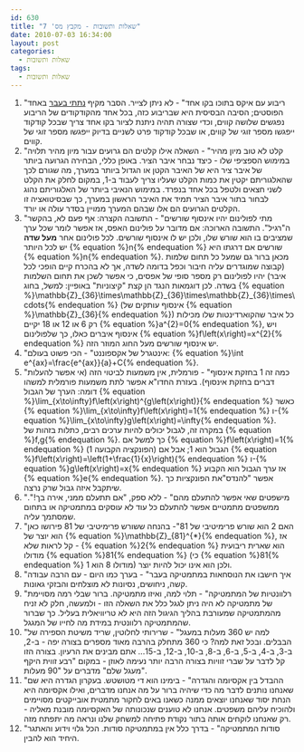 ```yaml
---
id: 630
title: "שאלות ותשובות - מקבץ מס' 7"
date: 2010-07-03 16:34:00
layout: post
categories: 
  - שאלות ותשובות
tags: 
  - שאלות ותשובות
---
```

<ol>
	<li> "ריבוע עם איקס בתוכו בקו אחד" - לא ניתן לצייר. הסבר מקיף <a href="http://www.gadial.net/?p=125">נתתי בעבר</a> באחד הפוסטים; הסיבה הבסיסית היא שבריבוע כזה, בכל אחד מהקודקודים של הריבוע נפגשים שלושה קווים, וכדי שצורה תהיה ניתנת לציור בקו אחד צריך שבכל קודקוד ייפגשו מספר זוגי של קווים, או שבכל קודקוד פרט לשניים בדיוק ייפגשו מספר זוגי של קווים.</li>
	<li> "קלט לא טוב מיון מהיר" - השאלה אילו קלטים הם גרועים עבור מיון מהיר תלויה במימוש הספציפי שלו - כיצד נבחר איבר הציר. באופן כללי, הבחירה הגרועה ביותר של איבר ציר היא של האיבר הקטן או הגדול ביותר במערך, מה שגורם לכך שהאלגוריתם יקטין את כמות הקלט שעליו צריך לעבוד ב-1, במקום לחלק את הקלט לשני חצאים ולטפל בכל אחד בנפרד. במימוש הנאיבי ביותר של האלגוריתם נהוג לבחור בתור איבר הציר תמיד את האיבר הראשון במערך, כך שבסיטואציה זו הקלטים הגרועים הם אלו שבהם המערך ממויין בסדר עולה או יורד.</li>
	<li> "מתי לפולינום יהיו אינסוף שורשים" - התשובה הקצרה: אף פעם לא, בהקשר ה"רגיל". התשובה הארוכה: אם מדובר על פולינום האפס, אז אפשר לומר שכל ערך שמציבים בו הוא שורש שלו, ולכן יש לו אינסוף שורשים. לכל פולינום אחר <strong>מעל שדה</strong> יש לכל היותר {% equation %}n{% endequation %} שורשים אם דרגתו היא {% equation %}n{% endequation %}. מכאן ברור גם שמעל כל תחום שלמות (קבוצה שמוגדרים עליה חיבור וכפל בדומה לשדה, אך לא בהכרח קיים הופכי לכל איבר) יהיו לפולינום רק מספר סופי של אפסים, כי אפשר לשכן את תחום השלמות בשדה. לכן דוגמאות הנגד הן קצת "קיצוניות" באופיין: למשל, בחוג {% equation %}\mathbb{Z}_{36}\times\mathbb{Z}_{36}\times\mathbb{Z}_{36}\times\cdots{% endequation %} (אינסוף עותקים של {% equation %}\mathbb{Z}_{36}{% endequation %}) כל איבר שהקוארדינטות שלו מכילות רק 6 או 12 או 18 יקיים {% equation %}a^{2}=0{% endequation %}, ויש אינסוף איברים כאלו, כך שלפולינום {% equation %}f\left(x\right)=x^{2}{% endequation %} יש אינסוף שורשים מעל החוג המוזר הזה.</li>
	<li> "אינטגרל של אקספוננט" - הכי פשוט בעולם: {% equation %}\int e^{ax}=\frac{e^{ax}}{a}+C{% endequation %}.</li>
	<li> "כמה זה 1 בחזקת אינסוף" - פורמלית, אין משמעות לביטוי הזה (אי אפשר להעלות דברים בחזקת אינסוף). בעזרת החדו"א אפשר לתת משמעות פורמלית למשהו דומה: הערך של הגבול {% equation %}\lim_{x\to\infty}f\left(x\right)^{g\left(x\right)}{% endequation %} כאשר {% equation %}\lim_{x\to\infty}f\left(x\right)=1{% endequation %} ו-{% equation %}\lim_{x\to\infty}g\left(x\right)=\infty{% endequation %}. במקרה זה, לגבול יכולים להיות ערכים רבים, כתלות בזהות של {% equation %}f,g{% endequation %}. כך למשל אם {% equation %}f\left(x\right)=1{% endequation %} (הפונקציה הקבועה 1) הגבול הוא 1; אבל אם {% equation %}f\left(x\right)=\left(1+\frac{1}{x}\right){% endequation %} ו-{% equation %}g\left(x\right)=x{% endequation %} אז ערך הגבול הוא הקבוע {% equation %}e{% endequation %}. אפשר "להנדס"את הפונקציות כך שיתקבל איזה גבול שרק נרצה.</li>
	<li> "מישפטים שאי אפשר להתעלם מהם" - ללא ספק, "אם תתעלם ממני, אירה בך!". ממשפטים מתמטיים אפשר להתעלם כל עוד לא עוסקים במתמטיקה או בתחום שמסתמך עליה.</li>
	<li> "האם 2 הוא שורש פרימיטיבי של 81"- בהנחה ששורש פרימיטיבי של 81 פירושו כאן הוא יוצר של {% equation %}\mathbb{Z}_{81}^{*}{% endequation %}, אז קל לראות שלא - {% equation %}2{% endequation %} הוא שארית ריבועית מודולו {% equation %}81{% endequation %} (כי {% equation %}81{% endequation %} מודולו 8 הוא 1) ולכן הוא אינו יכול להיות יוצר.</li>
	<li> "איך חישבו את הנוסחאות במתמטיקה בעבר" - בערך כמו היום - עם הרבה עבודה קשה, ניחושים, נסיונות לא מוצלחים והבזקי גאונות.</li>
	<li> "רלוונטיות של המתמטיקה" - תלוי למה, ואיזו מתמטיקה. ברור שבלי רמה מסויימת של מתמטיקה לא היה ניתן לגגל כלל את השאלה הזו - ולמעשה, חלק לא זניח מהמתמטיקה שמעורבת בהליך הגיגול הזה היא לא טריוויאלית בעליל. כך שברור שהמתמטיקה רלוונטית במידת מה לחייו של המגגל.</li>
	<li> "למה יש 360 מעלות במעגל" - שרירותי לחלוטין, שריד משיטת הספירה של הבבלים. ובכל זאת למה? כי 360 מתחלק בהרבה מאוד מספרים בצורה יפה - ב-2, ב-3, ב-4, ב-5, ב-6, ב-8, ב-10, ב-12, ב-15... אתם מבינים את הרעיון. בצורה הזו קל לדבר על שברי זוויות בצורה הרבה יותר נעימה לאוזן - במקום "רבע זווית היקף מעגל שלם" מדברים על "90 מעלות".</li>
	<li> "ההבדל בין אקסיומה והגדרה" - בימינו הוא די מטושטש. בעקרון הגדרה היא שם שאנחנו נותנים לדבר מה כדי שיהיה ברור על מה אנחנו מדברים, ואילו אקסיומה היא הנחת יסוד שאנחנו יוצאים ממנה כשאנו באים לחקור מתמטית אובייקטים מסויימים ולהוכיח עליהם משפטים. אנחנו לא טוענים שנכונותה של האקסיומה מובנת מאליה - רק שאנחנו לוקחים אותה בתור נקודת פתיחה למשחק שלנו ונראה מה יתפתח מזה.</li>
	<li> "סודות המתמטיקה" - בדרך כלל אין במתמטיקה סודות. הכל גלוי וידוע והאתגר היחיד הוא להבין.</li>
</ol>
